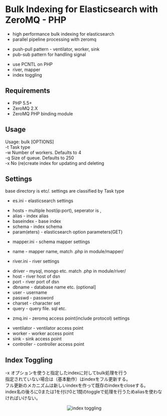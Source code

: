 # Bulk Indexing for Elasticsearch with ZeroMQ - PHP
* high performance bulk indexing for elasticsearch
* parallel pipeline processing with zeromq
 - push-pull pattern - ventilator, worker, sink
 - pub-sub pattern for handling signal
* use PCNTL on PHP 
* river, mapper
* index toggling

## Requirements
+ PHP 5.5+
+ ZeroMQ 2.X
+ ZeroMQ PHP binding module

## Usage
Usage: bulk [OPTIONS]  
 -t <string> Task type  
 -w <number> Number of workers. Defaults to 4  
 -q <number> Size of queue. Defaults to 250  
 -x No (re)create index for updating and deleting  

## Settings
base directory is etc/. settings are classified by Task type
* es.ini - elasticsearch settings
 - hosts - multiple host(ip:port), seperator is ,
 - alias - index alias
 - baseindex - base index
 - schema - index schema
 - param(eters) - elasticsearch option parameters(GET)
* mapper.ini - schema mapper settings
 - name - mapper name, match .php in module/mapper/
* river.ini - river settings
 - driver - mysql, mongo etc. match .php in module/river/
 - host - river host of dsn
 - port - river port of dsn
 - dbname - database name etc. (optional]
 - user - username
 - passwd - password
 - charset - character set
 - query - query file. sql etc.
* zmq.ini - zeromq access point(include protocol) settings
 - ventilator - ventilator access point
 - worker - worker access point
 - sink - sink access point
 - controller - controller access point

## Index Toggling
-x オプションを使うと指定したindexに対してbulk処理を行う  
指定されていない場合は（基本動作）はindexをフル更新する。  
フル更新のメカニズムは新しいindexを作って既存のindexをcloseする。  
index名の後ろに0または1を付け0と1間のtoggleで処理を行うためaliasを使わなければいけない。  
<p align="center"><img src="http://blogfiles.naver.net/20140306_124/parkjy76_13940786232946Tk1H_GIF/alias1.gif" alt="index toggling"></p>
